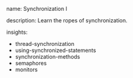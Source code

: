 name: Synchronization I

description: Learn the ropes of synchronization.

insights:
  - thread-synchronization
  - using-synchronized-statements
  - synchronization-methods
  - semaphores
  - monitors
 
